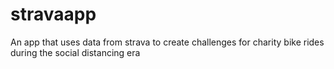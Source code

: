 # stravaapp
An app that uses data from strava to create challenges for charity bike rides during the social distancing era
